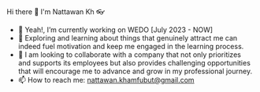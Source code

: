 Hi there 👋 I'm Nattawan Kh 👓
- 🔭 Yeah!, I’m currently working on WEDO [July 2023 - NOW]
- 📖 Exploring and learning about things that genuinely attract me can indeed fuel motivation and keep me engaged in the learning process.
- 👯 I am looking to collaborate with a company that not only prioritizes and supports its employees but also provides challenging opportunities that will encourage me to advance and grow in my professional journey.
- 📫 How to reach me: [nattawan.khamfubut@gmail.com](nattawan.khamfubut@gmail.com)

